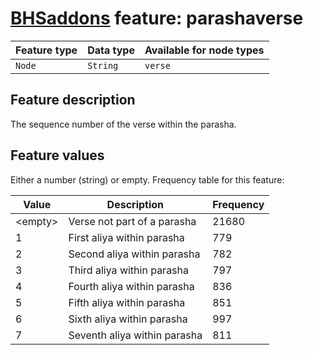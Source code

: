 # [BHSaddons](https://github.com/tonyjurg/BHSaddons) feature: parashaverse

Feature type | Data type | Available for node types
---  | --- | --- 
`Node`|`String`|`verse`

## Feature description

The sequence number of the verse within the parasha.

## Feature values

Either a number (string) or empty.  Frequency table for this feature:

Value | Description | Frequency
---|---|---
&lt;empty&gt;|Verse not part of a parasha|21680
1|First aliya within parasha|779
2|Second aliya within parasha|782
3|Third aliya within parasha|797
4|Fourth aliya within parasha|836
5|Fifth aliya within parasha|851
6|Sixth aliya within parasha|997
7|Seventh aliya within parasha|811
